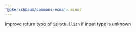 ```yaml
---
'@pkerschbaum/commons-ecma': minor
---
```


improve return type of `isNotNullish` if input type is unknown
